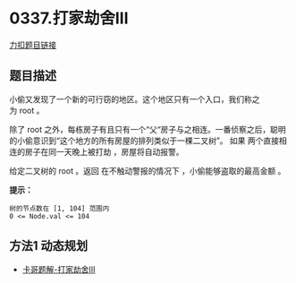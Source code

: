 <p id="打家劫舍三"></p>

# 0337.打家劫舍III


[力扣题目链接](https://leetcode.cn/problems/house-robber-iii/)      


## 题目描述  

小偷又发现了一个新的可行窃的地区。这个地区只有一个入口，我们称之为 root 。

除了 root 之外，每栋房子有且只有一个“父“房子与之相连。一番侦察之后，聪明的小偷意识到“这个地方的所有房屋的排列类似于一棵二叉树”。 如果 两个直接相连的房子在同一天晚上被打劫 ，房屋将自动报警。

给定二叉树的 root 。返回 在不触动警报的情况下 ，小偷能够盗取的最高金额 。





**提示：**

    树的节点数在 [1, 104] 范围内
    0 <= Node.val <= 104


## 方法1 动态规划  

* [卡哥题解-打家劫舍III](https://programmercarl.com/0337.%E6%89%93%E5%AE%B6%E5%8A%AB%E8%88%8DIII.html#_337-%E6%89%93%E5%AE%B6%E5%8A%AB%E8%88%8D-iii)    



```cpp

```
